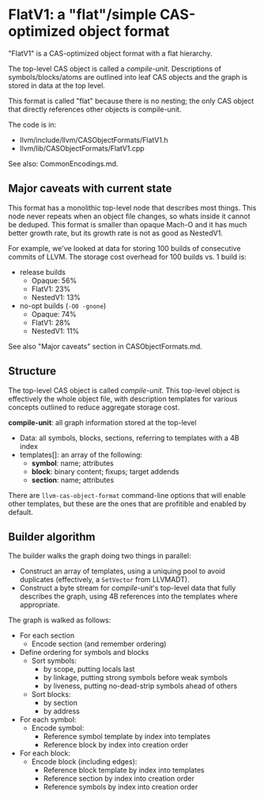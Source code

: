 # FlatV1: a "flat"/simple CAS-optimized object format

"FlatV1" is a CAS-optimized object format with a flat hierarchy.

The top-level CAS object is called a *compile-unit*. Descriptions of
symbols/blocks/atoms are outlined into leaf CAS objects and the graph is stored
in data at the top level.

This format is called "flat" because there is no nesting; the only CAS object
that directly references other objects is compile-unit.

The code is in:
- llvm/include/llvm/CASObjectFormats/FlatV1.h
- llvm/lib/CASObjectFormats/FlatV1.cpp

See also: CommonEncodings.md.

## Major caveats with current state

This format has a monolithic top-level node that describes most things. This
node never repeats when an object file changes, so whats inside it cannot be
deduped. This format is smaller than opaque Mach-O and it has much better
growth rate, but its growth rate is not as good as NestedV1.

For example, we've looked at data for storing 100 builds of consecutive commits
of LLVM. The storage cost overhead for 100 builds vs. 1 build is:
- release builds
    - Opaque: 56%
    - FlatV1: 23%
    - NestedV1: 13%
- no-opt builds (`-O0 -gnone`)
    - Opaque: 74%
    - FlatV1: 28%
    - NestedV1: 11%

See also "Major caveats" section in CASObjectFormats.md.

## Structure

The top-level CAS object is called *compile-unit*. This top-level object is
effectively the whole object file, with description templates for various
concepts outlined to reduce aggregate storage cost.

**compile-unit**: all graph information stored at the top-level
- Data: all symbols, blocks, sections, referring to templates with a 4B index
- templates[]: an array of the following:
    - **symbol**: name; attributes
    - **block**: binary content; fixups; target addends
    - **section**: name; attributes

There are `llvm-cas-object-format` command-line options that will enable other
templates, but these are the ones that are profitible and enabled by default.

## Builder algorithm

The builder walks the graph doing two things in parallel:
- Construct an array of templates, using a uniquing pool to avoid duplicates
  (effectively, a `SetVector` from LLVMADT).
- Construct a byte stream for *compile-unit*'s top-level data that fully
  describes the graph, using 4B references into the templates where
  appropriate.

The graph is walked as follows:
- For each section
    - Encode section (and remember ordering)
- Define ordering for symbols and blocks
    - Sort symbols:
        - by scope, putting locals last
        - by linkage, putting strong symbols before weak symbols
        - by liveness, putting no-dead-strip symbols ahead of others
    - Sort blocks:
        - by section
        - by address
- For each symbol:
    - Encode symbol:
        - Reference symbol template by index into templates
        - Reference block by index into creation order
- For each block:
    - Encode block (including edges):
        - Reference block template by index into templates
        - Reference section by index into creation order
        - Reference symbols by index into creation order

